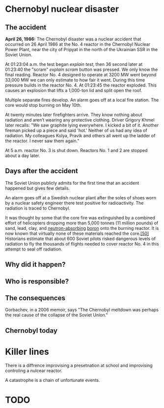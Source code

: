 # Chernobyl nuclear disaster

## The accident
**April 26, 1986:**
The Chernobyl disaster was a nuclear accident that occurred on 26 April 1986 at the No. 4 reactor in the Chernobyl Nuclear Power Plant, near the city of Pripyat in the north of the Ukrainian SSR in the Soviet Union.

At 01:23:04 a.m. the test began *explain test*, then 36 second later at 01:23:40 the "scram" *explain scram* button was pressed. We only know the final reading. Reactor No. 4 designed to operate at 3200 MW went beyond 33,000 MW we can only estimate to how fair it went. During this time pressure builds in the reactor No. 4. At 01:23:45 the reactor exploded. This causes an explosion that lifts a 1,000-ton lid and split open the roof.

Multiple separate fires develop. An alarm goes off at a local fire station.
The core would stop burning on May 10th.

At twenty minutes later firefighters arrive. They know nothing about radiation and aren’t wearing any protective clothing. Driver Grigory Khmel later recalls: "We saw graphite lying everywhere. I kicked a bit of it. Another fireman picked up a piece and said 'hot.' Neither of us had any idea of radiation. My colleagues Kolya, Pravik and others all went up the ladder of the reactor. I never saw them again."

At 5 a.m. reactor No. 3 is shut down. Reactors No. 1 and 2 are stopped about a day later.

## Days after the accident 
The Soviet Union publicly admits for the first time that an accident happened but gives few details.

An alarm goes off at a Swedish nuclear plant after the soles of shoes worn by a nuclear safety engineer there test positive for radioactivity. The radiation is traced to Chernobyl.

It was thought by some that the core fire was extinguished by a combined effort of helicopters dropping more than 5,000 tonnes (11 million pounds) of sand, lead, clay, and [neutron-absorbing](https://en.wikipedia.org/wiki/Neutron_capture "Neutron capture") [boron](https://en.wikipedia.org/wiki/Boron "Boron") onto the burning reactor. It is now known that virtually none of these materials reached the core.[[50]](https://en.wikipedia.org/wiki/Chernobyl_disaster#cite_note-BBCContaining-51) Historians estimate that about 600 Soviet pilots risked dangerous levels of radiation to fly the thousands of flights needed to cover reactor No. 4 in this attempt to seal off radiation.


## Why did it happen?

## Who is responsible?

## The consequences
Gorbachev, in a 2006 memoir, says "The Chernobyl meltdown was perhaps the real cause of the collapse of the Soviet Union."

## Chernobyl today

# Killer lines
There is a diffrence improvising a presetnation at school and improvising controling a nulcear reactor.

A catastrophe is a chain of unfortunate events.


# TODO

